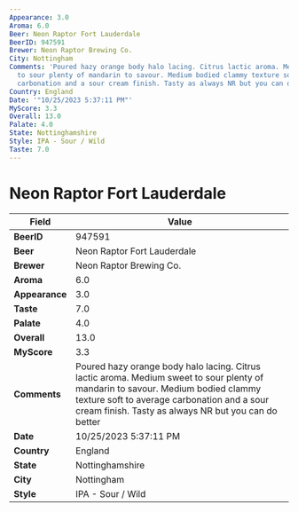 ```yaml
---
Appearance: 3.0
Aroma: 6.0
Beer: Neon Raptor Fort Lauderdale
BeerID: 947591
Brewer: Neon Raptor Brewing Co.
City: Nottingham
Comments: 'Poured hazy orange body halo lacing. Citrus lactic aroma. Medium sweet
  to sour plenty of mandarin to savour. Medium bodied clammy texture soft to average
  carbonation and a sour cream finish. Tasty as always NR but you can do better '
Country: England
Date: '"10/25/2023 5:37:11 PM"'
MyScore: 3.3
Overall: 13.0
Palate: 4.0
State: Nottinghamshire
Style: IPA - Sour / Wild
Taste: 7.0
---
```


# Neon Raptor Fort Lauderdale

| Field         | Value |
|---------------|-------|
| **BeerID** | 947591 |
| **Beer** | Neon Raptor Fort Lauderdale |
| **Brewer** | Neon Raptor Brewing Co. |
| **Aroma** | 6.0 |
| **Appearance** | 3.0 |
| **Taste** | 7.0 |
| **Palate** | 4.0 |
| **Overall** | 13.0 |
| **MyScore** | 3.3 |
| **Comments** | Poured hazy orange body halo lacing. Citrus lactic aroma. Medium sweet to sour plenty of mandarin to savour. Medium bodied clammy texture soft to average carbonation and a sour cream finish. Tasty as always NR but you can do better  |
| **Date** | 10/25/2023 5:37:11 PM |
| **Country** | England |
| **State** | Nottinghamshire |
| **City** | Nottingham |
| **Style** | IPA - Sour / Wild |

